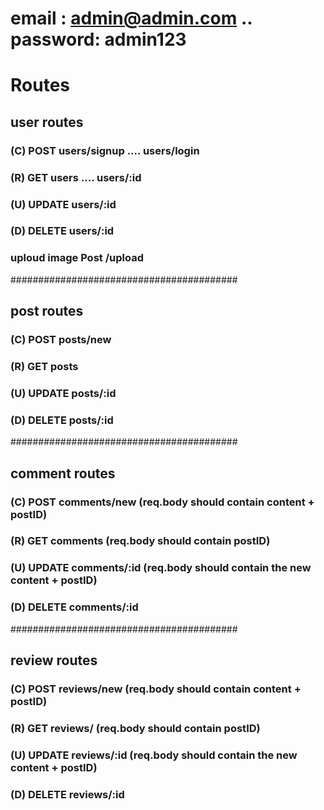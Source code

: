 # email : admin@admin.com  ..  password: admin123


# Routes

## user routes
### (C) POST   users/signup  ....  users/login
### (R) GET    users         ....  users/:id
### (U) UPDATE users/:id
### (D) DELETE users/:id
### uploud image Post /upload 
#########################################
## post routes
### (C) POST   posts/new
### (R) GET    posts
### (U) UPDATE posts/:id
### (D) DELETE posts/:id
#########################################
## comment routes
### (C) POST   comments/new    (req.body should contain content + postID)
### (R) GET    comments        (req.body should contain postID)
### (U) UPDATE comments/:id    (req.body should contain the new content + postID)
### (D) DELETE comments/:id
#########################################
## review routes
### (C) POST   reviews/new     (req.body should contain content + postID)
### (R) GET    reviews/        (req.body should contain postID)
### (U) UPDATE reviews/:id     (req.body should contain the new content + postID)
### (D) DELETE reviews/:id
